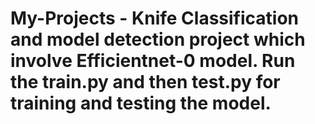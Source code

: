 # My-Projects - Knife Classification and model detection project which involve Efficientnet-0 model. Run the train.py and then test.py for training and testing the model.